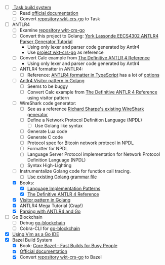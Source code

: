 - [ ] [ Task build system ](https://taskfile.dev/)
    - [ ] Read [ official documentation ](https://taskfile.dev/usage/)
    - [ ] Convert [repository wkt-crs-go](https://github.com/fikin/wkt-crs-go) to Task
- [ ] ANTLR4
    - [ ] Examine [repository wkt-crs-go](https://github.com/fikin/wkt-crs-go)
    - [ ] Convert this project to Golang: [York Lassonde EECS4302 ANTLR4 Parser Generator Tutorial](https://www.youtube.com/playlist?list=PL5dxAmCmjv_4FGYtGzcvBeoS-BobRTJLq)
        - Using only lexer and parser code generated by Antlr4
        - Use [project wkt-crs-go](https://github.com/fikin/wkt-crs-go) as reference
    - [ ] Convert Calc example from [The Definitive ANTLR 4 Reference](https://pragprog.com/titles/tpantlr2/the-definitive-antlr-4-reference/)
        - Using only lexer and parser code generated by Antlr4
    - [ ] ANTLR4 formatter in ANTLR4:
        - [ ] Reference: [ANTLR4 formatter in TypeScript](https://github.com/mike-lischke/vscode-antlr4/blob/master/src/backend/Formatter.ts) has a lot of [options](https://github.com/mike-lischke/vscode-antlr4/blob/master/doc/extension-settings.md#grammar-formatting)
    - [ ] [Antlr4 Visitor pattern in Golang](https://github.com/mkohlhaas/antlr4-calc/tree/main/3-antlr-calc-golang-example)
        - [ ] Seems to be buggy
        - [ ] Convert Calc example from [The Definitive ANTLR 4 Reference](https://pragprog.com/titles/tpantlr2/the-definitive-antlr-4-reference/) using visitor pattern
    - [ ] WireShark code generator:
        - [ ] See as a reference [Richard Sharpe's existing WireShark generator](https://gitlab.com/realrichardsharpe/wireshark-generator)
        - [ ] Define a Network Protocol Definition Language (NPDL)
            - [ ] Use Golang like syntax
        - [ ] Generate Lua code
        - [ ] Generate C code
        - [ ] Protocol spec for ₿itcoin network protocol in NPDL
        - [ ] Formatter for NPDL
        - [ ] Language Server Protocol implementation for Network Protocol Definition Language (NPDL)
        - [ ] Syntax High-Lighting
    - [ ] Instrumentalize Golang code for function call tracing.
        - [ ] [Use existing Golang grammar file](https://github.com/antlr/grammars-v4/tree/master/golang)
    - [x] Books:
        - [x] [Language Implementation Patterns](https://pragprog.com/titles/tpdsl/language-implementation-patterns/)
        - [x] [The Definitive ANTLR 4 Reference](https://pragprog.com/titles/tpantlr2/the-definitive-antlr-4-reference/)
    - [x] [Visitor pattern in Golang](https://github.com/mkohlhaas/All-Design-Patterns-Golang/tree/main/Behavioural-Design-Patterns/Visitor)
    - [x] ANTLR4 Mega Tutorial (Crap!)
    - [x] [Parsing with ANTLR4 and Go](https://blog.gopheracademy.com/advent-2017/parsing-with-antlr4-and-go/)
- [ ] Go Blockchain
    - [ ] Debug [go-blockchain](https://github.com/mkohlhaas/go-blockchain)
    - [ ] Cobra-CLI for [go-blockchain](https://github.com/mkohlhaas/go-blockchain)
- [x] [Using Vim as a Go IDE](https://www.pavedroad.io/part-1-using-vim-as-a-go-ide/)
- [x] Bazel Build System
    - [x] Book: [Core Bazel - Fast Builds for Busy People](https://www.amazon.com/Core-Bazel-Fast-Builds-People/dp/B08DVDM7BZ)
    - [x] [Official documentation](https://bazel.build/start/)
    - [x] Convert [repository wkt-crs-go](https://github.com/fikin/wkt-crs-go) to Bazel
